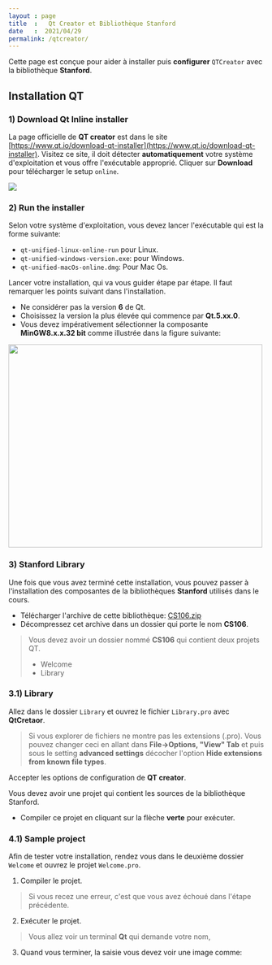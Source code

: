 ```yaml
---
layout : page
title  :   Qt Creator et Bibliothèque Stanford
date   :  2021/04/29  
permalink: /qtcreator/
---
```


Cette page est conçue pour aider à installer puis **configurer** `QTCreator`
avec la bibliothèque **Stanford**.


## Installation QT

###  **1) Download Qt Inline installer**

La page officielle de **QT creator** est dans le site [https://www.qt.io/download-qt-installer](https://www.qt.io/download-qt-installer). 
Visitez ce site, il doit détecter **automatiquement** votre système
d'exploitation et vous offre l'exécutable approprié. Cliquer sur **Download**
pour télécharger le setup `online`.


<div class="fig figcenter fighighlight">
  <img src="{{ site.url }}{{ site.baseurl }}/Qt/images/link_qt_creator.png">
</div>


###  **2) Run the installer**

Selon votre système d'exploitation, vous devez lancer l'exécutable qui est la
forme suivante:

- `qt-unified-linux-online-run` pour Linux.
- `qt-unified-windows-version.exe`: pour Windows.
- `qt-unified-macOs-online.dmg`: Pour Mac Os.


Lancer votre installation, qui va vous guider étape par étape. Il faut remarquer
les points suivant dans l'installation.

- Ne considérer pas la version **6** de Qt.
- Choisissez la version la plus élevée qui commence par **Qt.5.xx.0**.
- Vous devez impérativement sélectionner la composante **MinGW8.x.x.32 bit**
  comme illustrée dans la figure suivante:


<div class="fig figcenter fighighlight">
  <img src="{{ site.url }}{{ site.baseurl }}/Qt/images/install-windows-mingw.png"
  width="500" height="400">
</div>




### **3) Stanford Library**

Une fois que vous avez terminé cette installation, vous pouvez passer à
l'installation des composantes de la bibliothèques **Stanford** utilisés dans le
cours.

- Télécharger l'archive de cette bibliothèque: <a href="{{ site.url }}{{site.baseurl}}/Qt/CS106.zip"> CS106.zip</a>
- Décompressez cet archive dans un dossier qui porte le nom **CS106**.
 
> Vous devez avoir un dossier nommé **CS106** qui contient deux projets QT.
> - Welcome
> - Library


### **3.1) Library**

Allez dans le dossier `Library` et ouvrez le fichier `Library.pro` avec
**QtCretaor**.


> Si vous explorer de fichiers ne montre pas les extensions (.pro). Vous pouvez
> changer ceci en allant dans **File->Options, "View" Tab** et puis sous le
> setting **advanced settings** décocher l'option **Hide extensions from known
> file types**.


Accepter les options de configuration de **QT creator**.

Vous devez avoir une projet qui contient les sources de la bibliothèque
Stanford.


- Compiler ce projet en cliquant sur la flèche **verte** pour exécuter.


### **4.1) Sample project**

Afin de tester votre installation, rendez vous dans le deuxième dossier
`Welcome` et ouvrez le projet `Welcome.pro`.

1. Compiler le projet.
 > Si vous recez une erreur, c'est que vous avez échoué dans l'étape précédente.

2. Exécuter le projet.

> Vous allez voir un terminal **Qt** qui demande votre nom,

3. Quand vous terminer, la saisie vous devez voir une image comme:


